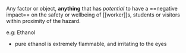 Any factor or object, **anything** that has *potential* to have a ==negative impact== on the safety or wellbeing of [[worker]]s, students or visitors within proximity of the hazard.

e.g: Ethanol 
- pure ethanol is extremely flammable, and irritating to the eyes
